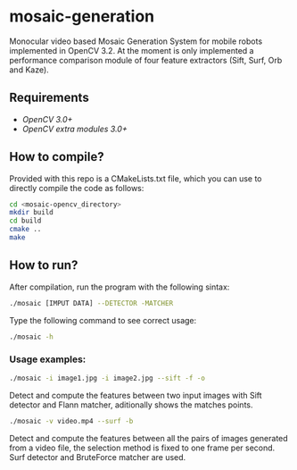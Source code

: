 # mosaic-generation
Monocular video based Mosaic Generation System for mobile robots implemented in OpenCV 3.2. At the moment is only implemented a performance comparison module of four feature extractors (Sift, Surf, Orb and Kaze).

## Requirements
- *OpenCV 3.0+*
- *OpenCV extra modules 3.0+*

## How to compile?
Provided with this repo is a CMakeLists.txt file, which you can use to directly compile the code as follows:
```bash
cd <mosaic-opencv_directory>
mkdir build
cd build
cmake ..
make
```
## How to run?
After compilation, run the program with the following sintax:
```bash
./mosaic [IMPUT DATA] --DETECTOR -MATCHER
```
Type the following command to see correct usage:
```bash
./mosaic -h
```
### Usage examples:
```bash
./mosaic -i image1.jpg -i image2.jpg --sift -f -o
```
Detect and compute the features between two input images with Sift detector and Flann matcher, aditionally shows the matches points.

```bash
./mosaic -v video.mp4 --surf -b
```
Detect and compute the features between all the pairs of images generated from a video file, the selection method is fixed to one frame per second. Surf detector and BruteForce matcher are used.
